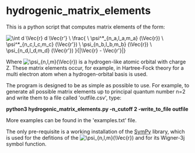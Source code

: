 # hydrogenic_matrix_elements
This is a python script that computes matrix elements of the form:

<img src="https://latex.codecogs.com/svg.latex?\int&space;d&space;\Vec{r}&space;d&space;\Vec{r'}&space;\&space;\frac{&space;\&space;\psi^*_{n_a,l_a,m_a}&space;(\Vec{r})&space;\&space;\psi^*_{n_c,l_c,m_c}&space;(\Vec{r'})&space;\&space;\psi_{n_b,l_b,m_b}&space;(\Vec{r})&space;\&space;\psi_{n_d,l_d,m_d}&space;(\Vec{r'})&space;}{|\Vec{r}&space;-&space;\Vec{r'}|}" title="\int d \Vec{r} d \Vec{r'} \ \frac{ \ \psi^*_{n_a,l_a,m_a} (\Vec{r}) \ \psi^*_{n_c,l_c,m_c} (\Vec{r'}) \ \psi_{n_b,l_b,m_b} (\Vec{r}) \ \psi_{n_d,l_d,m_d} (\Vec{r'}) }{|\Vec{r} - \Vec{r'}|}" />

Where <img src="https://latex.codecogs.com/svg.latex?\psi_{n,l,m}(\Vec{r})" title="\psi_{n,l,m}(\Vec{r})" /> is a hydrogen-like atomic orbital with charge Z. These matrix elements occur, for example, in Hartree-Fock theory for a multi electron atom when a hydrogen-orbital basis is used.

The program is designed to be as simple as possible to use. For example, to generate all possible matrix elements up to principal quantum number n=2 and write them to a file called 'outfile.csv', type:

**python3 hydrogenic_matrix_elements.py -n_cutoff 2 -write_to_file outfile**

More examples can be found in the 'examples.txt' file.

The only pre-requisite is a working installation of the [SymPy](https://www.sympy.org/en/index.html) library, which is used for the defitions of the <img src="https://latex.codecogs.com/svg.latex?\psi_{n,l,m}(\Vec{r})" title="\psi_{n,l,m}(\Vec{r})" /> and for its Wigner-3j symbol function.

